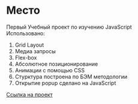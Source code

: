 # Место
Первый Учебный проект по изучению JavaScript  
Использовано:

1. Grid Layout
2. Медиа запросы
3. Flex-box
4. Абсолютное позиционирование
5. Анимации с помощью CSS
6. Стурктура построена по БЭМ методологии
7. Открытие popup сделано на JavaScript

[Ссылка на проект](https://nikita-trofimov.github.io/mesto/index.html)
